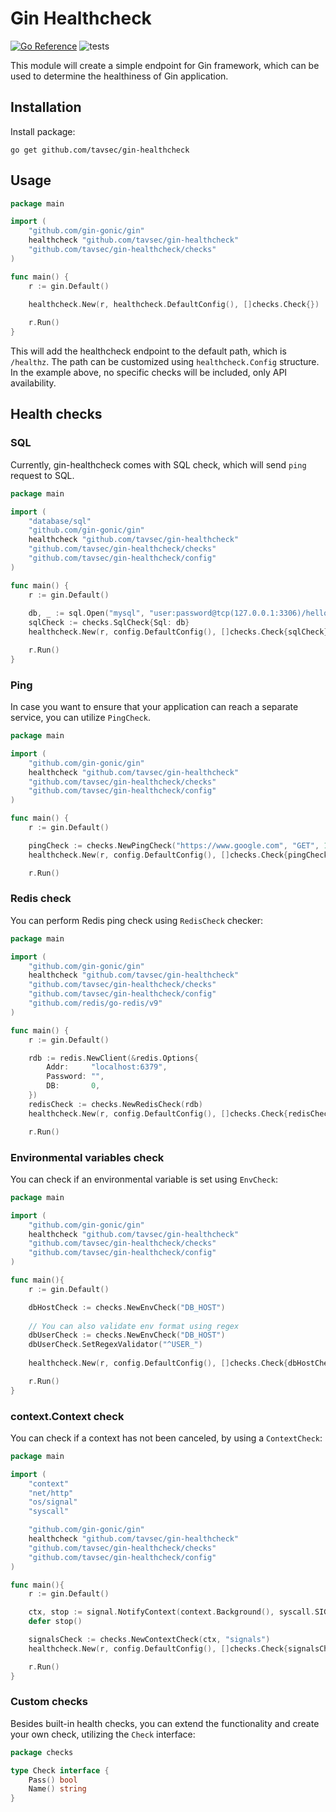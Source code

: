 # Gin Healthcheck
[![Go Reference](https://pkg.go.dev/badge/github.com/tavsec/gin-healthcheck.svg)](https://pkg.go.dev/github.com/tavsec/gin-healthcheck)
![tests](https://github.com/tavsec/gin-healthcheck/actions/workflows/test.yaml/badge.svg)

This module will create a simple endpoint for Gin framework, 
which can be used to determine the healthiness of Gin application.

## Installation
Install package:
```shell
go get github.com/tavsec/gin-healthcheck
```

## Usage
```go
package main

import (
    "github.com/gin-gonic/gin"
    healthcheck "github.com/tavsec/gin-healthcheck"
    "github.com/tavsec/gin-healthcheck/checks"
)

func main() {
    r := gin.Default()

    healthcheck.New(r, healthcheck.DefaultConfig(), []checks.Check{})
	
    r.Run()
}
```

This will add the healthcheck endpoint to the default path, which is `/healthz`. The path can be customized
using `healthcheck.Config` structure. In the example above, no specific checks will be included, only API availability.

## Health checks

### SQL
Currently, gin-healthcheck comes with SQL check, which will send `ping` request to SQL.

```go
package main

import (
    "database/sql"
    "github.com/gin-gonic/gin"
    healthcheck "github.com/tavsec/gin-healthcheck"
    "github.com/tavsec/gin-healthcheck/checks"
    "github.com/tavsec/gin-healthcheck/config"
)

func main() {
    r := gin.Default()
	
    db, _ := sql.Open("mysql", "user:password@tcp(127.0.0.1:3306)/hello")
    sqlCheck := checks.SqlCheck{Sql: db}
    healthcheck.New(r, config.DefaultConfig(), []checks.Check{sqlCheck})

    r.Run()
}
```

### Ping
In case you want to ensure that your application can reach a separate service, you can utilize `PingCheck`.

```go
package main

import (
    "github.com/gin-gonic/gin"
    healthcheck "github.com/tavsec/gin-healthcheck"
    "github.com/tavsec/gin-healthcheck/checks"
    "github.com/tavsec/gin-healthcheck/config"
)

func main() {
    r := gin.Default()

    pingCheck := checks.NewPingCheck("https://www.google.com", "GET", 1000, nil, nil)
    healthcheck.New(r, config.DefaultConfig(), []checks.Check{pingCheck})

    r.Run()
```

### Redis check
You can perform Redis ping check using `RedisCheck` checker:

```go
package main

import (
    "github.com/gin-gonic/gin"
    healthcheck "github.com/tavsec/gin-healthcheck"
    "github.com/tavsec/gin-healthcheck/checks"
    "github.com/tavsec/gin-healthcheck/config"
    "github.com/redis/go-redis/v9"
)

func main() {
    r := gin.Default()

    rdb := redis.NewClient(&redis.Options{
        Addr:     "localhost:6379",
        Password: "",
        DB:       0,
    })
    redisCheck := checks.NewRedisCheck(rdb)
    healthcheck.New(r, config.DefaultConfig(), []checks.Check{redisCheck})

    r.Run()
```

### Environmental variables check
You can check if an environmental variable is set using `EnvCheck`:
```go
package main

import (
    "github.com/gin-gonic/gin"
    healthcheck "github.com/tavsec/gin-healthcheck"
    "github.com/tavsec/gin-healthcheck/checks"
    "github.com/tavsec/gin-healthcheck/config"
)

func main(){
    r := gin.Default()

    dbHostCheck := checks.NewEnvCheck("DB_HOST")
	
    // You can also validate env format using regex
    dbUserCheck := checks.NewEnvCheck("DB_HOST")
    dbUserCheck.SetRegexValidator("^USER_")
	
    healthcheck.New(r, config.DefaultConfig(), []checks.Check{dbHostCheck, dbUserCheck})

    r.Run()
}
```

### context.Context check
You can check if a context has not been canceled, by using a `ContextCheck`:
```go
package main

import (
	"context"
	"net/http"
	"os/signal"
	"syscall"

    "github.com/gin-gonic/gin"
    healthcheck "github.com/tavsec/gin-healthcheck"
    "github.com/tavsec/gin-healthcheck/checks"
    "github.com/tavsec/gin-healthcheck/config"
)

func main(){
    r := gin.Default()

	ctx, stop := signal.NotifyContext(context.Background(), syscall.SIGINT, syscall.SIGTERM)
	defer stop()

    signalsCheck := checks.NewContextCheck(ctx, "signals")
    healthcheck.New(r, config.DefaultConfig(), []checks.Check{signalsCheck})

    r.Run()
}
```

### Custom checks
Besides built-in health checks, you can extend the functionality and create your own check, utilizing the `Check` interface:
```go
package checks

type Check interface {
    Pass() bool
    Name() string
}
```
